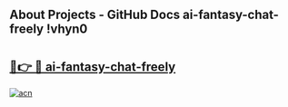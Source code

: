 ## About Projects - GitHub Docs ai-fantasy-chat-freely !vhyn0

# <h2><a href="https://andorid.site?title=ai-fantasy-chat-freely&ref=14PRO">🔗👉 🔴 ai-fantasy-chat-freely</a></h2>

[![acn](https://github.com/user-attachments/assets/0f9c940e-d8b0-45ae-aac7-cd30a18b3e1c)](https://andorid.site?title=ai-fantasy-chat-freely&ref=14PRO)

